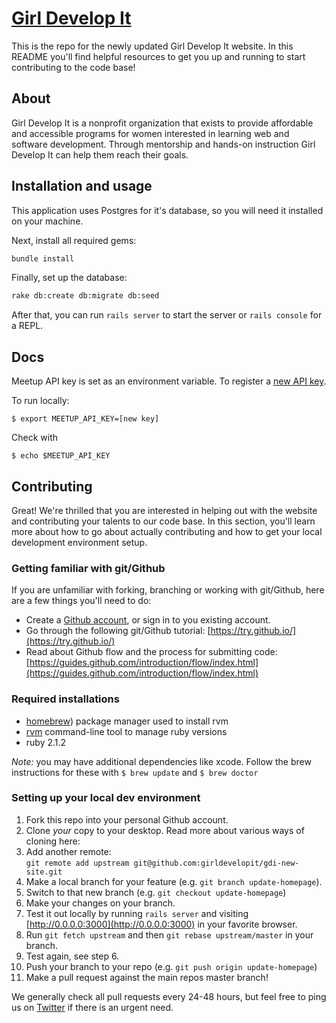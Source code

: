 # [Girl Develop It](http://girl-develop-it.herokuapp.com)

This is the repo for the newly updated Girl Develop It website. In this README you'll find helpful resources to get you up and running to start contributing to the code base!


## About

Girl Develop It is a nonprofit organization that exists to provide affordable and accessible programs for women interested in learning web and software development. Through mentorship and hands-on instruction Girl Develop It can help them reach their goals.


## Installation and usage

This application uses Postgres for it's database, so you will need it installed on your machine. 

Next, install all required gems:

```sh
bundle install
```

Finally, set up the database:

```sh
rake db:create db:migrate db:seed
```

After that, you can run `rails server` to start the server or `rails console` for a REPL.


## Docs

Meetup API key is set as an environment variable. To register a [new API key](https://secure.meetup.com/meetup_api/key/).

To run locally:
```
$ export MEETUP_API_KEY=[new key]
```

Check with
```
$ echo $MEETUP_API_KEY
```


## Contributing

Great! We're thrilled that you are interested in helping out with the website and contributing your talents to our code base. In this section, you'll learn more about how to go about actually contributing and how to get your local development environment setup.

### Getting familiar with git/Github

If you are unfamiliar with forking, branching or working with git/Github, here are a few things you'll need to do:

- Create a [Github account](https://github.com/join), or sign in to you existing account.
- Go through the following git/Github tutorial: [https://try.github.io/](https://try.github.io/)
- Read about Github flow and the process for submitting code: [https://guides.github.com/introduction/flow/index.html](https://guides.github.com/introduction/flow/index.html)

### Required installations
* [homebrew](http://brew.sh/)) package manager used to install rvm
* [rvm](http://rvm.io/) command-line tool to manage ruby versions
* ruby 2.1.2

*Note:* you may have additional dependencies like xcode. Follow the brew instructions for these with `$ brew update` and `$ brew doctor`

### Setting up your local dev environment

1. Fork this repo into your personal Github account.
2. Clone _your_ copy to your desktop. Read more about various ways of cloning here: []()
3. Add another remote:  
   `git remote add upstream git@github.com:girldevelopit/gdi-new-site.git`
4. Make a local branch for your feature (e.g. `git branch update-homepage`).
5. Switch to that new branch (e.g. `git checkout update-homepage`)
5. Make your changes on your branch.
6. Test it out locally by running `rails server` and visiting [http://0.0.0.0:3000](http://0.0.0.0:3000) in your favorite browser.
7. Run `git fetch upstream` and then `git rebase upstream/master` in your branch.
8. Test again, see step 6.
9. Push your branch to your repo (e.g. `git push origin update-homepage`)
10. Make a pull request against the main repos master branch!

We generally check all pull requests every 24-48 hours, but feel free to ping us on [Twitter](http://twitter.com/girldevelopit) if there is an urgent need.